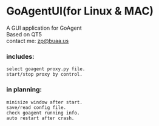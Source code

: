 GoAgentUI(for Linux & MAC)
==========

A GUI application for GoAgent <br />
Based on QT5 <br />
contact me: zp@buaa.us <br />

### includes:
	select goagent proxy.py file.
	start/stop proxy by control.

### in planning:
	minisize window after start.
	save/read config file.
	check goagent running info.
	auto restart after crash.

